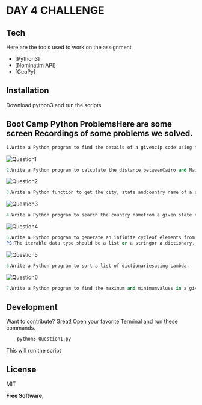 # DAY 4 CHALLENGE
## Tech

Here are the tools used to work on the assignment

- [Python3]
- [Nominatim API]
- [GeoPy]


## Installation
Download python3 and run the scripts

## Boot Camp Python ProblemsHere are some screen Recordings of some problems we solved.

```sh
1.Write a Python program to find the details of a givenzip code using the Nominatim API and GeoPy package.
```
![Question1](https://user-images.githubusercontent.com/27253931/123510491-993ef800-d684-11eb-9144-3f5de0eed9e8.gif)


```s
2.Write a Python program to calculate the distance betweenCairo and Nairobi City.
```
![Question2](https://user-images.githubusercontent.com/27253931/123510500-a4922380-d684-11eb-88a0-76eb421a23f3.gif)


```s
3.Write a Python function to get the city, state andcountry name of a specifiedlatitude and longitude using Nominatim API and Geopypackage.
```
![Question3](https://user-images.githubusercontent.com/27253931/123510506-af4cb880-d684-11eb-9f8b-9fe8dbb4073c.gif)


```s
4.Write a Python program to search the country namefrom a given state nameusing the  Nominatim API and GeoPy package.
```
![Question4](https://user-images.githubusercontent.com/27253931/123510526-c9869680-d684-11eb-8fce-01c5ff824474.gif)


```s
5.Write a Python program to generate an infinite cycleof elements from an iterable.
PS:The iterable data type should be a list or a stringor a dictionary, etc.
```
![Question5](https://user-images.githubusercontent.com/27253931/123510531-d60aef00-d684-11eb-93f0-f8c5eca79b7c.gif)


```s
6.Write a Python program to sort a list of dictionariesusing Lambda.
```
![Question6](https://user-images.githubusercontent.com/27253931/123510540-e327de00-d684-11eb-8366-93191c5676e5.gif)


```s
7.Write a Python program to find the maximum and minimumvalues in a given listof tuples using a lambda function.

```



## Development

Want to contribute? Great!
Open your favorite Terminal and run these commands.

```sh
    python3 Question1.py
```
This will run the script

## License

MIT

**Free Software,**


